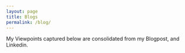 ```yaml
---
layout: page
title: Blogs
permalink: /blog/
---
```

My Viewpoints captured below are consolidated from my Blogpost, and Linkedin.